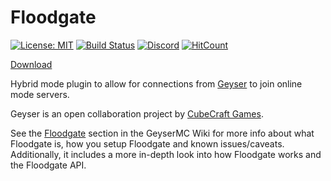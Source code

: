 # Floodgate

[![License: MIT](https://img.shields.io/badge/license-MIT-blue.svg)](LICENSE)
[![Build Status](https://ci.opencollab.dev/job/GeyserMC/job/Floodgate/job/master/badge/icon)](https://ci.opencollab.dev/job/GeyserMC/job/Floodgate/job/master/)
[![Discord](https://img.shields.io/discord/613163671870242838.svg?color=%237289da&label=discord)](http://discord.geysermc.org/)
[![HitCount](https://hits.dwyl.com/GeyserMC/Floodgate.svg)](http://hits.dwyl.com/GeyserMC/Floodgate)

[Download](https://ci.opencollab.dev/job/GeyserMC/job/Floodgate/job/master/)

Hybrid mode plugin to allow for connections from [Geyser](https://github.com/GeyserMC/Geyser) to join online mode servers.

Geyser is an open collaboration project by [CubeCraft Games](https://cubecraft.net).

See the [Floodgate](https://wiki.geysermc.org/floodgate/) section in the GeyserMC Wiki for more info about what Floodgate is, how you setup Floodgate and known issues/caveats. Additionally, it includes a more in-depth look into how Floodgate works and the Floodgate API.
